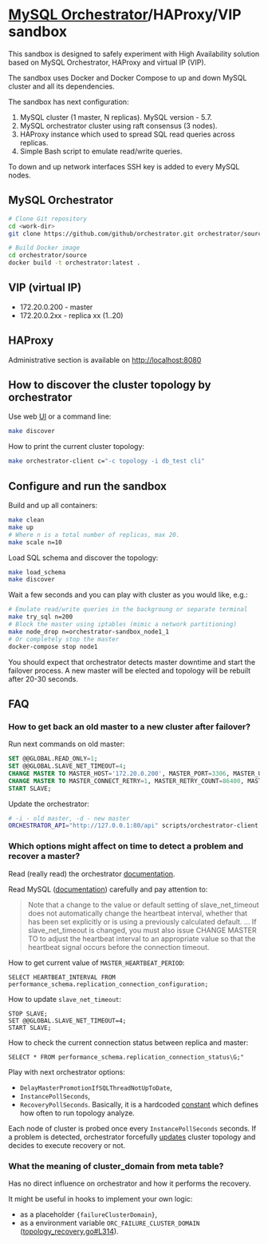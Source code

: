 # [MySQL Orchestrator](https://github.com/github/orchestrator)/HAProxy/VIP sandbox

This sandbox is designed to safely experiment with High Availability solution based on MySQL Orchestrator, HAProxy 
and virtual IP (VIP).

The sandbox uses Docker and Docker Compose to up and down MySQL cluster and all its dependencies.

The sandbox has next configuration:

  1. MySQL cluster (1 master, N replicas). MySQL version - 5.7.
  2. MySQL orchestrator cluster using raft consensus (3 nodes). 
  3. HAProxy instance which used to spread SQL read queries across replicas.
  4. Simple Bash script to emulate read/write queries.

To down and up network interfaces SSH key is added to every MySQL nodes.  

## MySQL Orchestrator

```bash
# Clone Git repository
cd <work-dir>
git clone https://github.com/github/orchestrator.git orchestrator/source

# Build Docker image
cd orchestrator/source
docker build -t orchestrator:latest .
```

## VIP (virtual IP)

- 172.20.0.200 - master
- 172.20.0.2xx - replica xx (1..20)

## HAProxy

Administrative section is available on [http://localhost:8080](http://localhost:8080)

## How to discover the cluster topology by orchestrator

Use web [UI](http://localhost:80) or a command line:

```bash
make discover
```

How to print the current cluster topology:

```bash
make orchestrator-client c="-c topology -i db_test cli"
```

## Configure and run the sandbox

Build and up all containers:

```bash
make clean
make up
# Where n is a total number of replicas, max 20.
make scale n=10
```

Load SQL schema and discover the topology:

```bash
make load_schema
make discover
```

Wait a few seconds and you can play with cluster as you would like, e.g.:

```bash
# Emulate read/write queries in the backgroung or separate terminal 
make try_sql n=200
# Block the master using iptables (mimic a network partitioning)
make node_drop n=orchestrator-sandbox_node1_1
# Or completely stop the master
docker-compose stop node1
```

You should expect that orchestrator detects master downtime and start the failover process. 
A new master will be elected and topology will be rebuilt after 20-30 seconds.

## FAQ

### How to get back an old master to a new cluster after failover?

Run next commands on old master:

```sql
SET @@GLOBAL.READ_ONLY=1;
SET @@GLOBAL.SLAVE_NET_TIMEOUT=4; 
CHANGE MASTER TO MASTER_HOST='172.20.0.200', MASTER_PORT=3306, MASTER_USER='repl', MASTER_PASSWORD='repl', MASTER_AUTO_POSITION=1;
CHANGE MASTER TO MASTER_CONNECT_RETRY=1, MASTER_RETRY_COUNT=86400, MASTER_HEARTBEAT_PERIOD=2;
START SLAVE;
```

Update the orchestrator:

```bash
# -i - old master, -d - new master
ORCHESTRATOR_API="http://127.0.0.1:80/api" scripts/orchestrator-client -c relocate -i 172.20.0.11 -d 172.20.0.12
```

### Which options might affect on time to detect a problem and recover a master?

Read (really read) the orchestrator [documentation](https://github.com/github/orchestrator/blob/master/docs/configuration-failure-detection.md#mysql-configuration).

Read MySQL ([documentation](https://dev.mysql.com/doc/refman/5.7/en/change-master-to.html)) carefully and pay attention to:

> Note that a change to the value or default setting of slave_net_timeout does not automatically change the heartbeat interval, 
> whether that has been set explicitly or is using a previously calculated default. ... 
> If slave_net_timeout is changed, you must also issue CHANGE MASTER TO to adjust the heartbeat interval 
> to an appropriate value so that the heartbeat signal occurs before the connection timeout.

How to get current value of `MASTER_HEARTBEAT_PERIOD`:

```mysql
SELECT HEARTBEAT_INTERVAL FROM performance_schema.replication_connection_configuration;
```

How to update `slave_net_timeout`:

```mysql
STOP SLAVE; 
SET @@GLOBAL.SLAVE_NET_TIMEOUT=4; 
START SLAVE;
```

How to check the current connection status between replica and master:

```mysql
SELECT * FROM performance_schema.replication_connection_status\G;"
```

Play with next orchestrator options:

 - `DelayMasterPromotionIfSQLThreadNotUpToDate`,
 - `InstancePollSeconds`,
 - `RecoveryPollSeconds`. Basically, it is a hardcoded [constant]((https://github.com/github/orchestrator/blob/548265494b3107ca2581d6ccee059e062a759b77/go/config/config.go#L45)) which defines how often to run topology analyze.

Each node of cluster is probed once every `InstancePollSeconds` seconds. 
If a problem is detected, orchestrator forcefully [updates](https://github.com/github/orchestrator/blob/548265494b3107ca2581d6ccee059e062a759b77/go/logic/topology_recovery.go#L1409) 
cluster topology and decides to execute recovery or not.

### What the meaning of cluster_domain from meta table?

Has no direct influence on orchestrator and how it performs the recovery. 

It might be useful in hooks to implement your own logic: 

 - as a placeholder `{failureClusterDomain}`,
 - as a environment variable `ORC_FAILURE_CLUSTER_DOMAIN` ([topology_recovery.go#L314](https://github.com/github/orchestrator/blob/548265494b3107ca2581d6ccee059e062a759b77/go/logic/topology_recovery.go#L314)).
